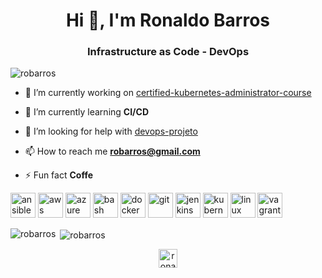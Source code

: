 <h1 align="center">Hi 👋, I'm Ronaldo Barros</h1>
<h3 align="center">Infrastructure as Code - DevOps</h3>

<p align="left"> <img src="https://komarev.com/ghpvc/?username=robarros" alt="robarros" /> </p>

- 🔭 I’m currently working on [certified-kubernetes-administrator-course](https://github.com/robarros/certified-kubernetes-administrator-course)

- 🌱 I’m currently learning **CI/CD**

- 🤝 I’m looking for help with [devops-projeto](https://github.com/robarros/devops-projeto)

- 📫 How to reach me **robarros@gmail.com**

- ⚡ Fun fact **Coffe**

<p align="left"><img src="https://www.vectorlogo.zone/logos/ansible/ansible-ar21.svg" alt="ansible" width="40" height="40"/> <img src="https://devicons.github.io/devicon/devicon.git/icons/amazonwebservices/amazonwebservices-original-wordmark.svg" alt="aws" width="40" height="40"/> <img src="https://www.vectorlogo.zone/logos/microsoft_azure/microsoft_azure-icon.svg" alt="azure" width="40" height="40"/> <img src="https://www.vectorlogo.zone/logos/gnu_bash/gnu_bash-icon.svg" alt="bash" width="40" height="40"/> <img src="https://devicons.github.io/devicon/devicon.git/icons/docker/docker-original-wordmark.svg" alt="docker" width="40" height="40"/> <img src="https://www.vectorlogo.zone/logos/git-scm/git-scm-icon.svg" alt="git" width="40" height="40"/> <img src="https://www.vectorlogo.zone/logos/jenkins/jenkins-icon.svg" alt="jenkins" width="40" height="40"/> <img src="https://www.vectorlogo.zone/logos/kubernetes/kubernetes-icon.svg" alt="kubernetes" width="40" height="40"/> <img src="https://devicons.github.io/devicon/devicon.git/icons/linux/linux-original.svg" alt="linux" width="40" height="40"/> <img src="https://www.vectorlogo.zone/logos/vagrantup/vagrantup-icon.svg" alt="vagrant" width="40" height="40"/></p><p><img align="left" src="https://github-readme-stats.vercel.app/api/top-langs/?username=robarros&layout=compact&hide=html" alt="robarros" /></p>

<p>&nbsp;<img align="center" src="https://github-readme-stats.vercel.app/api?username=robarros&show_icons=true" alt="robarros" /></p>

<p align="center">
<a href="https://linkedin.com/in/ronaldo-barros-a39920119" target="blank"><img align="center" src="https://cdn.jsdelivr.net/npm/simple-icons@3.0.1/icons/linkedin.svg" alt="ronaldo-barros-a39920119" height="30" width="30" /></a>
</p>
